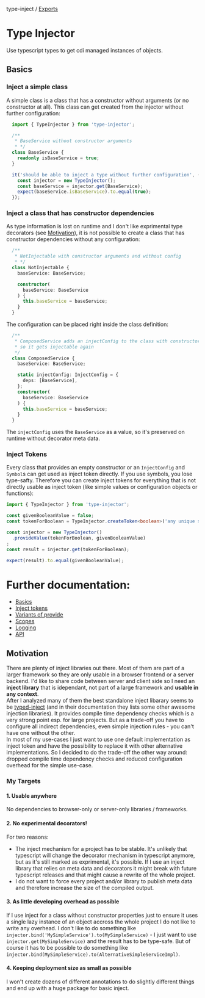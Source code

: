 type-inject / [Exports](modules.md)

# Type Injector
Use typescript types to get cdi managed instances of objects.

## Basics
### Inject a simple class
A simple class is a class that has a constructor without arguments (or no constructor at all). This class can get created from the injector without further configuration:
```typescript
  import { TypeInjector } from 'type-injector';

  /**
   * BaseService without constructor arguments
   * */
  class BaseService {
    readonly isBaseService = true;
  }

  it('should be able to inject a type without further configuration', () => {
    const injector = new TypeInjector();
    const baseService = injector.get(BaseService);
    expect(baseService.isBaseService).to.equal(true);
  });
```
### Inject a class that has constructor dependencies
As type information is lost on runtime and I don't like exprimental type decorators (see [Motivation](#Motivation)), it is not possible to create a class that has constructor dependencies without any configuration:
```typescript
  /**
   * NotInjectable with constructor arguments and without config
   * */
  class NotInjectable {
    baseService: BaseService;

    constructor(
      baseService: BaseService
    ) {
      this.baseService = baseService;
    }
  }
``` 
The configuration can be placed right inside the class definition:
```typescript
  /**
   * ComposedService adds an injectConfig to the class with constructor arguments
   * so it gets injectable again
   */
  class ComposedService {
    baseService: BaseService;

    static injectConfig: InjectConfig = {
      deps: [BaseService],
    };
    constructor(
      baseService: BaseService
    ) {
      this.baseService = baseService;
    }
  }
```
The ```injectConfig``` uses the ```BaseService``` as a value, so it's preserved on runtime without decorator meta data.

### Inject Tokens
Every class that provides an empty constructor or an ```InjectConfig``` and ```Symbol```s can get used as inject token directly. If you use symbols, you lose type-safty. Therefore you can create inject tokens for everything that is not directly usable as inject token (like simple values or configuration objects or functions):
```typescript
import { TypeInjector } from 'type-injector';

const givenBooleanValue = false;
const tokenForBoolean = TypeInjector.createToken<boolean>('any unique string');

const injector = new TypeInjector()
  .provideValue(tokenForBoolean, givenBooleanValue)
;
const result = injector.get(tokenForBoolean);

expect(result).to.equal(givenBooleanValue);
```
# Further documentation:
* [Basics](./src/type-injector-0-basics.spec.ts)
* [Inject tokens](./src/type-injector-1-inject-token.spec.ts)
* [Variants of provide](./src/type-injector-2-provide-variants.spec.ts)
* [Scopes](./src/type-injector-3-scopes.spec.ts)
* [Logging](./src/logger.spec.ts)
* [API](./doc/classes/TypeInjector.md)

## Motivation
There are plenty of inject libraries out there. Most of them are part of a larger framework so they are only usable in a browser frontend or a server backend.
I'd like to share code between server and client side so I need an **inject library** that is idependant, not part of a large framework and **usable in any context**.  
After I analyzed many of them the best standalone inject libarary seems to be [typed-inject](https://github.com/nicojs/typed-inject) (and in their documentation they lists some other awesome injection libraries). It provides compile time dependency checks which is a very strong point esp. for large projects. But as a trade-off you have to configure all indirect dependencies, even simple injection rules - you can't have one without the other.  
In most of my use-cases I just want to use one default implementation as inject token and have the possibility to replace it with other alternative implementations. So I decided to do the trade-off the other way around: dropped compile time dependency checks and reduced configuration overhead for the simple use-case.

### My Targets
#### 1. Usable anywhere
No dependencies to browser-only or server-only libraries / frameworks.
#### 2. No experimental decorators!
For two reasons:
* The inject mechanism for a project has to be stable. It's unlikely that typescript will change the decorator mechanism in typescript anymore, but as it's still marked as exprimental, it's possible. If I use an inject library that relies on meta data and decorators it might break with future typescript releases and that might cause a rewrite of the whole project.
* I do not want to force every project and/or library to publish meta data and therefore increase the size of the compiled output.
#### 3. As little developing overhead as possible
If I use inject for a class without constructor properties just to ensure it uses a single lazy instance of an object accross the whole project I do not like to write any overhead. I don't like to do something like ```injector.bind('MySimpleService').to(MySimpleService)``` - I just want to use ```injector.get(MySimpleService)``` and the result has to be type-safe. But of course it has to be possible to do something like ```injector.bind(MySimpleService).to(AlternativeSimpleServiceImpl)```.
#### 4. Keeping deployment size as small as possible
I won't create dozens of different annotations to do slightly different things and end up with a huge package for basic inject.
